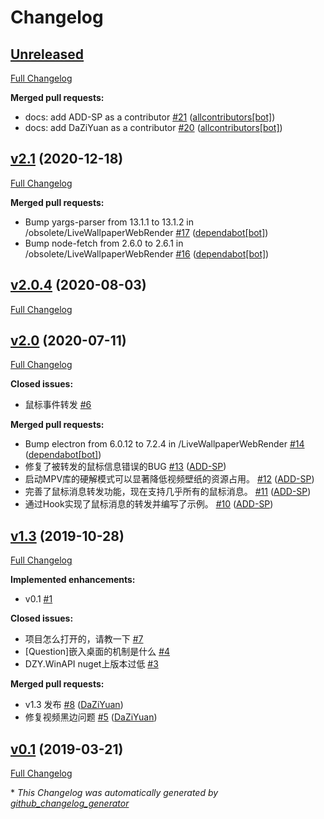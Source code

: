 # Changelog

## [Unreleased](https://github.com/giant-app/livewallpaperengine/tree/HEAD)

[Full Changelog](https://github.com/giant-app/livewallpaperengine/compare/v2.1...HEAD)

**Merged pull requests:**

- docs: add ADD-SP as a contributor [\#21](https://github.com/giant-app/LiveWallpaperEngine/pull/21) ([allcontributors[bot]](https://github.com/apps/allcontributors))
- docs: add DaZiYuan as a contributor [\#20](https://github.com/giant-app/LiveWallpaperEngine/pull/20) ([allcontributors[bot]](https://github.com/apps/allcontributors))

## [v2.1](https://github.com/giant-app/livewallpaperengine/tree/v2.1) (2020-12-18)

[Full Changelog](https://github.com/giant-app/livewallpaperengine/compare/v2.0.4...v2.1)

**Merged pull requests:**

- Bump yargs-parser from 13.1.1 to 13.1.2 in /obsolete/LiveWallpaperWebRender [\#17](https://github.com/giant-app/LiveWallpaperEngine/pull/17) ([dependabot[bot]](https://github.com/apps/dependabot))
- Bump node-fetch from 2.6.0 to 2.6.1 in /obsolete/LiveWallpaperWebRender [\#16](https://github.com/giant-app/LiveWallpaperEngine/pull/16) ([dependabot[bot]](https://github.com/apps/dependabot))

## [v2.0.4](https://github.com/giant-app/livewallpaperengine/tree/v2.0.4) (2020-08-03)

[Full Changelog](https://github.com/giant-app/livewallpaperengine/compare/v2.0...v2.0.4)

## [v2.0](https://github.com/giant-app/livewallpaperengine/tree/v2.0) (2020-07-11)

[Full Changelog](https://github.com/giant-app/livewallpaperengine/compare/v1.3...v2.0)

**Closed issues:**

- 鼠标事件转发  [\#6](https://github.com/giant-app/LiveWallpaperEngine/issues/6)

**Merged pull requests:**

- Bump electron from 6.0.12 to 7.2.4 in /LiveWallpaperWebRender [\#14](https://github.com/giant-app/LiveWallpaperEngine/pull/14) ([dependabot[bot]](https://github.com/apps/dependabot))
- 修复了被转发的鼠标信息错误的BUG [\#13](https://github.com/giant-app/LiveWallpaperEngine/pull/13) ([ADD-SP](https://github.com/ADD-SP))
- 启动MPV库的硬解模式可以显著降低视频壁纸的资源占用。 [\#12](https://github.com/giant-app/LiveWallpaperEngine/pull/12) ([ADD-SP](https://github.com/ADD-SP))
- 完善了鼠标消息转发功能，现在支持几乎所有的鼠标消息。 [\#11](https://github.com/giant-app/LiveWallpaperEngine/pull/11) ([ADD-SP](https://github.com/ADD-SP))
- 通过Hook实现了鼠标消息的转发并编写了示例。 [\#10](https://github.com/giant-app/LiveWallpaperEngine/pull/10) ([ADD-SP](https://github.com/ADD-SP))

## [v1.3](https://github.com/giant-app/livewallpaperengine/tree/v1.3) (2019-10-28)

[Full Changelog](https://github.com/giant-app/livewallpaperengine/compare/v0.1...v1.3)

**Implemented enhancements:**

- v0.1 [\#1](https://github.com/giant-app/LiveWallpaperEngine/issues/1)

**Closed issues:**

- 项目怎么打开的，请教一下 [\#7](https://github.com/giant-app/LiveWallpaperEngine/issues/7)
- \[Question\]嵌入桌面的机制是什么 [\#4](https://github.com/giant-app/LiveWallpaperEngine/issues/4)
- DZY.WinAPI nuget上版本过低 [\#3](https://github.com/giant-app/LiveWallpaperEngine/issues/3)

**Merged pull requests:**

- v1.3 发布 [\#8](https://github.com/giant-app/LiveWallpaperEngine/pull/8) ([DaZiYuan](https://github.com/DaZiYuan))
- 修复视频黑边问题 [\#5](https://github.com/giant-app/LiveWallpaperEngine/pull/5) ([DaZiYuan](https://github.com/DaZiYuan))

## [v0.1](https://github.com/giant-app/livewallpaperengine/tree/v0.1) (2019-03-21)

[Full Changelog](https://github.com/giant-app/livewallpaperengine/compare/9769132591c6763f97020c8666fa45900533e1a1...v0.1)



\* *This Changelog was automatically generated by [github_changelog_generator](https://github.com/github-changelog-generator/github-changelog-generator)*
